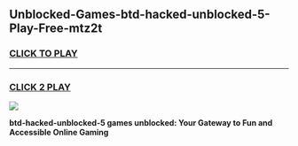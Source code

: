 
## Unblocked-Games-btd-hacked-unblocked-5-Play-Free-mtz2t
<h3>
<a href="https://premium76.site?title=btd-hacked-unblocked-5&ref=23A">CLICK TO PLAY</a></h3>
<hr>

<h3>
<a href="https://premium76.site?title=btd-hacked-unblocked-5&ref=23A">CLICK 2 PLAY</a>
  
</h3>

<a href="https://premium76.site?title=btd-hacked-unblocked-5&ref=23A"><img src="https://clearcache.store/games.png"></a>


**btd-hacked-unblocked-5 games unblocked: Your Gateway to Fun and Accessible Online Gaming**
